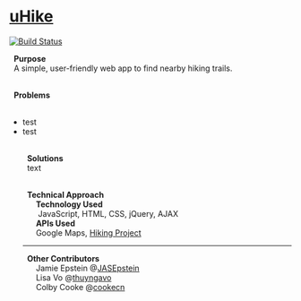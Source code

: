 # [uHike]
[![Build Status](https://travis-ci.org/joemccann/dillinger.svg?branch=master)](https://travis-ci.org/joemccann/dillinger)



&nbsp; **Purpose** </br>
&nbsp; A simple, user-friendly web app to find nearby hiking trails. </br></br>

&nbsp; **Problems** </br>
&nbsp; <ul><li> test <li> test </br></br>

&nbsp; **Solutions** </br>
&nbsp; text </br></br>

&nbsp; **Technical Approach** </br>
&nbsp;&nbsp;&nbsp;&nbsp;&nbsp;&nbsp;**Technology Used** </br>
&nbsp;&nbsp;&nbsp;&nbsp;&nbsp;&nbsp; JavaScript, HTML, CSS, jQuery, AJAX </br>
&nbsp;&nbsp;&nbsp;&nbsp;&nbsp;&nbsp;**APIs Used** </br>
&nbsp;&nbsp;&nbsp;&nbsp;&nbsp;&nbsp;Google Maps, [Hiking Project] </br>

-----
&nbsp; **Other Contributors** </br>
&nbsp;&nbsp;&nbsp;&nbsp;&nbsp;&nbsp;Jamie Epstein @[JASEpstein] </br>
&nbsp;&nbsp;&nbsp;&nbsp;&nbsp;&nbsp;Lisa Vo @[thuyngavo] </br>
&nbsp;&nbsp;&nbsp;&nbsp;&nbsp;&nbsp;Colby Cooke @[cookecn] </br> 

 [uHike]: <https://mprestonsparks.github.io/uHike/>
 [JASEpstein]: <https://github.com/JASEpstein/>
 [thuyngavo]: <https://github.com/thuyngavo/>
 [cookecn]: <https://github.com/cookecn/>
 [Hiking Project]: <https://www.hikingproject.com/data/>
